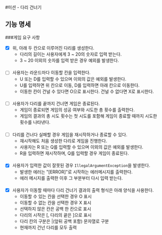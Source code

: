 #미션 - 다리 건너기

## 기능 명세

###게임 요구 사항
- [X] 위, 아래 두 칸으로 이루어진 다리를 생성한다.
  - 다리의 길이는 사용자에게 3 ~ 20의 숫자로 입력 받는다.
  - 3 ~ 20 이외의 숫자를 입력 받은 경우 예외를 발생한다.
####
- [ ] 사용자는 라운드마다 이동할 칸을 입력한다.
  - U 또는 D를 입력할 수 있으며 이외의 값은 예외를 발생한다.
  - U를 입력하면 위 칸으로 이동, D를 입력하면 아래 칸으로 이동한다.
  - 이동한 칸이 건널 수 있다면 O으로 표시한다. 건널 수 없다면 X로 표시한다.
####
- [ ] 사용자가 다리를 끝까지 건너면 게임은 종료된다.
  - 게임이 종료되면 게임의 성공 여부와 시도한 총 횟수를 출력한다.
  - 게임의 결과의 총 시도 횟수는 첫 시도를 포함해 게임이 종료할 때까지 시도한 횟수를 나타낸다.
####
- [ ] 다리를 건너다 실패할 경우 게임을 재시작하거나 종료할 수 있다.
  - 재시작해도 처음 생성한 다리로 게임을 진행한다.
  - 사용자는 R 또는 Q를 입력할 수 있으며 이외의 값은 예외를 발생한다.
  - R을 입력하면 재시작하며, Q를 입력할 경우 게임이 종료된다.
####
- [X] 사용자가 입력한 값이 잘못된 경우 `IllegalArgumentException`을 발생한다.
  - 발생한 에러는 "[ERROR]"로 시작하는 에러메시지를 출력한다.
  - 에러 메시지를 출력한 이후 그 부분부터 다시 입력 받는다.
####
- [X] 사용자가 이동할 때마다 다리 건너기 결과의 출력 형식은 아래 양식을 사용한다.
  - 이동할 수 있는 칸을 선택한 경우 O 표시
  - 이동할 수 없는 칸을 선택한 경우 X 표시
  - 선택하지 않은 칸은 공백 한 칸으로 표시
  - 다리의 시작은 [, 다리의 끝은 ]으로 표시
  - 다리 칸의 구분은 |(앞뒤 공백 포함) 문자열로 구분
  - 현재까지 건넌 다리를 모두 출력